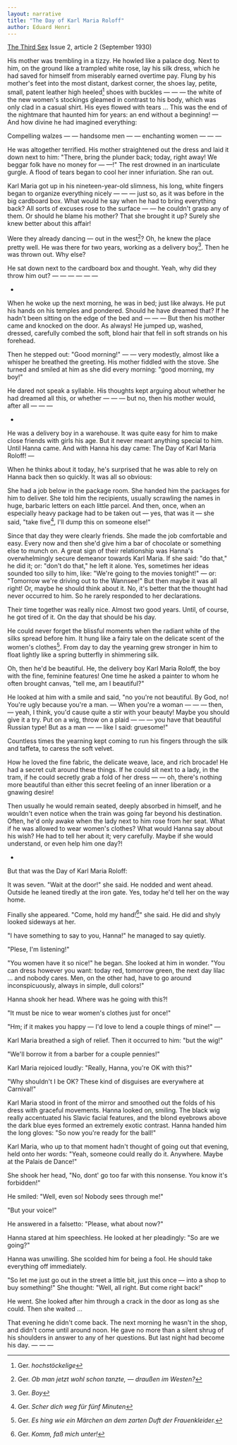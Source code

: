 ```yaml
---
layout: narrative
title: "The Day of Karl Maria Roloff"
author: Eduard Henri
---
```


[The Third Sex](/das-dritte-geschlecht/) Issue 2, article 2 (September 1930)

His mother was trembling in a tizzy. He howled like a palace dog. Next to him, on the ground like a trampled white rose, lay his silk dress, which he had saved for himself from miserably earned overtime pay. Flung by his mother's feet into the most distant, darkest corner, the shoes lay, petite, small, patent leather high heeled[^fn1] shoes with buckles &mdash; &mdash; &mdash; the white of the new women's stockings gleamed in contrast to his body, which was only clad in a casual shirt. His eyes flowed with tears &hellip; This was the end of the nightmare that haunted him for years: an end without a beginning! &mdash; And how divine he had imagined everything:

Compelling walzes &mdash; &mdash; handsome men &mdash; &mdash; enchanting women &mdash; &mdash; &mdash;

He was altogether terrified. His mother straightened out the dress and laid it down next to him: "There, bring the plunder back; today, right away! We beggar folk have no money for &mdash; &mdash;!" The rest drowned in an inarticulate gurgle. A flood of tears began to cool her inner infuriation. She ran out.

Karl Maria got up in his nineteen-year-old slimness, his long, white fingers began to organize everything nicely &mdash; &mdash; &mdash; just so, as it was before in the big cardboard box. What would he say when he had to bring everything back? All sorts of excuses rose to the surface &mdash; &mdash; he couldn't grasp any of them. Or should he blame his mother? That she brought it up? Surely she knew better about this affair!

Were they already dancing &mdash; out in the west[^fn2]? Oh, he knew the place pretty well. He was there for two years, working as a delivery boy[^fn3]. Then he was thrown out. Why else?

He sat down next to the cardboard box and thought. Yeah, why did they throw him out? &mdash; &mdash; &mdash; &mdash; &mdash; &mdash; 

*

When he woke up the next morning, he was in bed; just like always. He put his hands on his temples and pondered. Should he have dreamed that? If he hadn't been sitting on the edge of the bed and &mdash; &mdash; &mdash; But then his mother came and knocked on the door. As always! He jumped up, washed, dressed, carefully combed the soft, blond hair that fell in soft strands on his forehead.

Then he stepped out: "Good morning!" &mdash; &mdash; very modestly, almost like a whisper he breathed the greeting. His mother fiddled with the stove. She turned and smiled at him as she did every morning: "good morning, my boy!"

He dared not speak a syllable. His thoughts kept arguing about whether he had dreamed all this, or whether &mdash; &mdash; &mdash; but no, then his mother would, after all &mdash; &mdash; &mdash; 

*

He was a delivery boy in a warehouse. It was quite easy for him to make close friends with girls his age. But it never meant anything special to him. Until Hanna came. And with Hanna his day came: The Day of Karl Maria Roloff! &mdash;

When he thinks about it today, he's surprised that he was able to rely on Hanna back then so quickly. It was all so obvious:

She had a job below in the package room. She handed him the packages for him to deliver. She told him the recipients, usually scrawling the names in huge, barbaric letters on each little parcel. And then, once, when an especially heavy package had to be taken out &mdash; yes, that was it &mdash; she said, "take five[^fn4], I'll dump this on someone else!"

Since that day they were clearly friends. She made the job comfortable and easy. Every now and then she'd give him a bar of chocolate or something else to munch on. A great sign of their relationship was Hanna's overwhelmingly secure demeanor towards Karl Maria. If she said: "do that," he did it; or: "don't do that," he left it alone. Yes, sometimes her ideas sounded too silly to him, like: "We're going to the movies tonight!" &mdash; or: "Tomorrow we're driving out to the Wannsee!" But then maybe it was all right! Or, maybe he should think about it. No, it's better that the thought had never occurred to him. So he rarely responded to her declarations.

Their time together was really nice. Almost two good years. Until, of course, he got tired of it. On the day that should be his day.

He could never forget the blissful moments when the radiant white of the silks spread before him. It hung like a fairy tale on the delicate scent of the women's clothes[^fn5]. From day to day the yearning grew stronger in him to float lightly like a spring butterfly in shimmering silk. 

Oh, then he'd be beautiful. He, the delivery boy Karl Maria Roloff, the boy with the fine, feminine features! One time he asked a painter to whom he often brought canvas, "tell me, am I beautiful?"

He looked at him with a smile and said, "no you're not beautiful. By God, no! You're ugly because you're a man. &mdash; When you're a woman &mdash; &mdash; &mdash; then,  &mdash; yeah, I think, you'd cause quite a stir with your beauty! Maybe you should give it a try. Put on a wig, throw on a plaid &mdash; &mdash; &mdash; you have that beautiful Russian type! But as a man  &mdash; &mdash; like I said: gruesome!"

Countless times the yearning kept coming to run his fingers through the silk and taffeta, to caress the soft velvet.

How he loved the fine fabric, the delicate weave, lace, and rich brocade! He had a secret cult around these things. If he could sit next to a lady, in the tram, if he could secretly grab a fold of her dress &mdash; &mdash; oh, there's nothing more beautiful than either this secret feeling of an inner liberation or a gnawing desire! 

Then usually he would remain seated, deeply absorbed in himself, and he wouldn't even notice when the train was going far beyond his destination. Often, he'd only awake when the lady next to him rose from her seat. What if he was allowed to wear women's clothes? What would Hanna say about his wish? He had to tell her about it; very carefully. Maybe if she would understand, or even help him one day?!

*

But that was the Day of Karl Maria Roloff:

It was seven. "Wait at the door!" she said. He nodded and went ahead. Outside he leaned tiredly at the iron gate. Yes, today he'd tell her on the way home. 

Finally she appeared. "Come, hold my hand![^fn6]" she said. He did and shyly looked sideways at her.

"I have something to say to you, Hanna!" he managed to say quietly.

"Plese, I'm listening!"

"You women have it so nice!" he began. She looked at him in wonder. "You can dress however you want: today red, tomorrow green, the next day lilac &hellip; and nobody cares. Men, on the other had, have to go around inconspicuously, always in simple, dull colors!"

Hanna shook her head. Where was he going with this?!

"It must be nice to wear women's clothes just for once!"

"Hm; if it makes you happy &mdash; I'd love to lend a couple things of mine!" &mdash;

Karl Maria breathed a sigh of relief. Then it occurred to him: "but the wig!"

"We'll borrow it from a barber for a couple pennies!"

Karl Maria rejoiced loudly: "Really, Hanna, you're OK with this?"

"Why shouldn't I be OK? These kind of disguises are everywhere at Carnival!"

Karl Maria stood in front of the mirror and smoothed out the folds of his dress with graceful movements. Hanna looked on, smiling. The black wig really accentuated his Slavic facial features, and the blond eyebrows above the dark blue eyes formed an extremely exotic contrast. Hanna handed him the long gloves: "So now you're ready for the ball!"

Karl Maria, who up to that moment hadn't thought of going out that evening, held onto her words: "Yeah, someone could really do it. Anywhere. Maybe at the Palais de Dance!"

She shook her head, "No, dont' go too far with this nonsense. You know it's forbidden!"

He smiled: "Well, even so! Nobody sees through me!" 

"But your voice!"

He answered in a falsetto: "Please, what about now?"

Hanna stared at him speechless. He looked at her pleadingly: "So are we going?"

Hanna was unwilling. She scolded him for being a fool. He should take everything off immediately.

"So let me just go out in the street a little bit, just this once &mdash; into a shop to buy something!" She thought: "Well, all right. But come right back!"

He went. She looked after him through a crack in the door as long as she could. Then she waited &hellip;

That evening he didn't come back. The next morning he wasn't in the shop, and didn't come until around noon. He gave no more than a silent shrug of his shoulders in answer to any of her questions. But last night had become his day. &mdash; &mdash; &mdash;

[^fn1]: Ger. _hochstöckelige_
[^fn2]: Ger. _Ob man jetzt wohl schon tanzte, &mdash; draußen im Westen?_
[^fn3]: Ger. _Boy_
[^fn4]: Ger. _Scher dich weg für fünf Minuten_
[^fn5]: Ger. _Es hing wie ein Märchen an dem zarten Duft der Frauenkleider._
[^fn6]: Ger. _Komm, faß mich unter!_